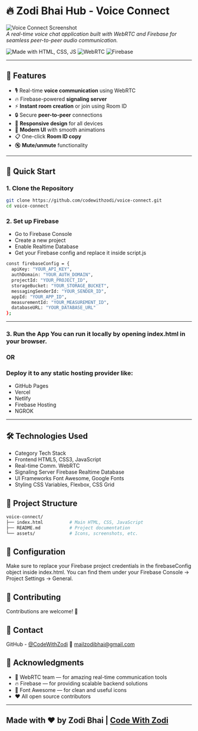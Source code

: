# 🔥 Zodi Bhai Hub - Voice Connect

![Voice Connect Screenshot](https://i.ibb.co/LD8JL3Ws/Screenshot-2025-05-07-192714.png)  
*A real-time voice chat application built with WebRTC and Firebase for seamless peer-to-peer audio communication.*

![Made with HTML, CSS, JS](https://img.shields.io/badge/Made%20with-HTML%2FCSS%2FJS-orange)
![WebRTC](https://img.shields.io/badge/WebRTC-Enabled-green)
![Firebase](https://img.shields.io/badge/Firebase-RealtimeDB-yellow)
  
---

## 🌟 Features

- 🎙️ Real-time **voice communication** using WebRTC  
- 🔥 Firebase-powered **signaling server**  
- ⚡ **Instant room creation** or join using Room ID  
- 🔒 Secure **peer-to-peer** connections  
- 📱 **Responsive design** for all devices  
- 🎨 **Modern UI** with smooth animations  
- 📋 One-click **Room ID copy**  
- 🔇 **Mute/unmute** functionality  

---

## 🚀 Quick Start

### 1. Clone the Repository

```bash
git clone https://github.com/codewithzodi/voice-connect.git
cd voice-connect
```
### 2. Set up Firebase
- Go to Firebase Console
- Create a new project
- Enable Realtime Database
- Get your Firebase config and replace it inside script.js

```bash
const firebaseConfig = {
  apiKey: "YOUR_API_KEY",
  authDomain: "YOUR_AUTH_DOMAIN",
  projectId: "YOUR_PROJECT_ID",
  storageBucket: "YOUR_STORAGE_BUCKET",
  messagingSenderId: "YOUR_SENDER_ID",
  appId: "YOUR_APP_ID",
  measurementId: "YOUR_MEASUREMENT_ID",
  databaseURL: "YOUR_DATABASE_URL"
};
```


---
### 3. Run the App You can run it locally by opening index.html in your browser.
### OR
### Deploy it to any static hosting provider like:

- GitHub Pages
- Vercel
- Netlify
- Firebase Hosting
- NGROK
---

## 🛠️ Technologies Used
- Category	Tech Stack
- Frontend	HTML5, CSS3, JavaScript
- Real-time Comm.	WebRTC
- Signaling Server	Firebase Realtime Database
- UI Frameworks	Font Awesome, Google Fonts
- Styling	CSS Variables, Flexbox, CSS Grid

## 📂 Project Structure

```bash
voice-connect/
├── index.html          # Main HTML, CSS, JavaScript
├── README.md           # Project documentation
└── assets/             # Icons, screenshots, etc.
```

## 🔧 Configuration
Make sure to replace your Firebase project credentials in the firebaseConfig object inside index.html.
You can find them under your Firebase Console → Project Settings → General.

## 🤝 Contributing
Contributions are welcome! 🎉

## 📧 Contact
GitHub - [@CodeWithZodi](https://github.com/codewithzodi)
📩 mailzodibhai@gmail.com

## 🙏 Acknowledgments
- 🧠 WebRTC team — for amazing real-time communication tools
- 🔥 Firebase — for providing scalable backend solutions
- 🎨 Font Awesome — for clean and useful icons
- ❤️ All open source contributors

---
Made with ❤️ by Zodi Bhai | [Code With Zodi](https://github.com/codewithzodi)
---
